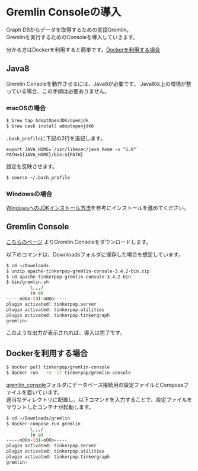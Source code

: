 # Gremlin Consoleの導入
Graph DBからデータを取得するための言語Gremlin。  
Gremlinを実行するためのConsoleを導入していきます。  

分かる方はDockerを利用すると簡単です。[Dockerを利用する場合](#dockerを利用する場合)

## Java8
Gremlin Consoleを動作させるには、Java8が必要です。
Java8以上の環境が整っている場合、この手順は必要ありません。

### macOSの場合
```bash
$ brew tap AdoptOpenJDK/openjdk
$ brew cask install adoptopenjdk8
```

`.bash_profile`に下記の2行を追記します。
```
export JAVA_HOME=`/usr/libexec/java_home -v "1.8"`
PATH=${JAVA_HOME}/bin:${PATH}
```

設定を反映させます。

```bash
$ source ~/.bash_profile
```

### Windowsの場合
[WindowsへのJDKインストール方法](https://qiita.com/ko2a/items/69fa8a5366d7449500ca)を参考にインストールを進めてください。

## Gremlin Console
[こちらのページ](http://tinkerpop.apache.org/downloads.html)
よりGremlin Consoleをダウンロードします。  

以下のコマンドは、Downloadsフォルダに保存した場合を想定しています。

```bash
$ cd ~/Downloads
$ unzip apache-tinkerpop-gremlin-console-3.4.2-bin.zip
$ cd apache-tinkerpop-gremlin-console-3.4.2-bin
$ bin/gremlin.sh
         \,,,/
         (o o)
-----oOOo-(3)-oOOo-----
plugin activated: tinkerpop.server
plugin activated: tinkerpop.utilities
plugin activated: tinkerpop.tinkergraph
gremlin>
```

このような出力が表示されれば、導入は完了です。

## Dockerを利用する場合

```bash
$ docker pull tinkerpop/gremlin-console
$ docker run --rm -it tinkerpop/gremlin-console
```

[gremlin_console](./gremlin_console/)フォルダにデータベース接続用の設定ファイルとComposeファイルを置いています。  
適当なディレクトリに配置し、以下コマンドを入力することで、設定ファイルをマウントしたコンテナが起動します。

```bash
$ cd ~/Downloads/gremlin
$ docker-compose run gremlin
         \,,,/
         (o o)
-----oOOo-(3)-oOOo-----
plugin activated: tinkerpop.server
plugin activated: tinkerpop.utilities
plugin activated: tinkerpop.tinkergraph
gremlin>
```
